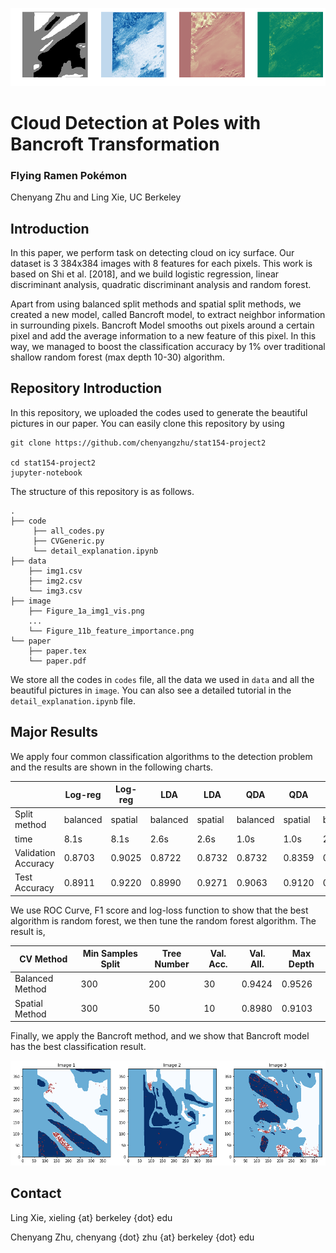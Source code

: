 
![alt text](https://github.com/chenyangzhu/stat154-project2/raw/master/image/Figure_1a_img1_vis.png)

# Cloud Detection at Poles with Bancroft Transformation
### Flying Ramen Pokémon
Chenyang Zhu and Ling Xie, UC Berkeley

## Introduction
In this paper, we perform task on detecting cloud on icy surface. Our dataset is 3 384x384 images with 8 features for each pixels. This work is based on Shi et al. [2018], and we build logistic regression, linear discriminant analysis, quadratic discriminant analysis and random forest.

Apart from using balanced split methods and spatial split methods, we created a new model, called Bancroft model, to extract neighbor information in surrounding pixels. Bancroft Model smooths out pixels around a certain pixel and add the average information to a new feature of this pixel. In this way, we managed to boost the classification accuracy by 1% over traditional shallow random forest (max depth 10-30) algorithm.

## Repository Introduction

In this repository, we uploaded the codes used to generate the beautiful pictures in our paper. You can easily clone this repository by using
```
git clone https://github.com/chenyangzhu/stat154-project2

cd stat154-project2
jupyter-notebook
```

The structure of this repository is as follows.
```
.
├── code
     ├── all_codes.py
     ├── CVGeneric.py
     └── detail_explanation.ipynb
├── data
    ├── img1.csv
    ├── img2.csv
    └── img3.csv
├── image
    ├── Figure_1a_img1_vis.png
    ...
    └── Figure_11b_feature_importance.png
└── paper
    ├── paper.tex
    └── paper.pdf
```
We store all the codes in `codes` file, all the data we used in `data` and all the beautiful pictures in `image`.
You can also see a detailed tutorial in the `detail_explanation.ipynb` file.


## Major Results

We apply four common classification algorithms to the detection problem and the results are shown in the following charts.

|                     | Log-reg  | Log-reg | LDA      | LDA     | QDA      | QDA     | Rand-forest | Rand-forest |
|---------------------|----------|---------|----------|---------|----------|---------|-------------|-------------|
| Split method        | balanced | spatial | balanced | spatial | balanced | spatial | balanced    | spatial     |
| time                | 8.1s     | 8.1s    | 2.6s     | 2.6s    | 1.0s     | 1.0s    | 283s        | 283s        |
| Validation Accuracy | 0.8703   | 0.9025  | 0.8722   | 0.8732  | 0.8732   | 0.8359  | 0.9534      | 0.9358      |
| Test Accuracy       | 0.8911   | 0.9220  | 0.8990   | 0.9271  | 0.9063   | 0.9120  | 0.9450      | 0.9300      |

We use ROC Curve, F1 score and log-loss function to show that the best algorithm is random forest, we then tune the random forest algorithm. The result is,

| CV Method       | Min Samples Split | Tree Number | Val. Acc. | Val. All. | Max Depth |
|-----------------|-------------------|-------------|-----------|-----------|-----------|
| Balanced Method | 300               | 200         | 30        | 0.9424    | 0.9526    |
| Spatial Method  | 300               | 50          | 10        | 0.8980    | 0.9103    |

Finally, we apply the Bancroft method, and we show that Bancroft model has the best classification result.

![alt text](https://github.com/chenyangzhu/stat154-project2/raw/master/image/Figure_11a_new_feature_vis.png)

## Contact

Ling Xie,  xieling {at} berkeley {dot} edu

Chenyang Zhu, chenyang {dot} zhu {at} berkeley {dot} edu
